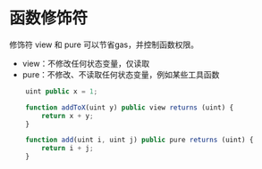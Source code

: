 # 函数修饰符

修饰符 view 和 pure 可以节省gas，并控制函数权限。

- view：不修改任何状态变量，仅读取
- pure：不修改、不读取任何状态变量，例如某些工具函数

``` js
    uint public x = 1;

    function addToX(uint y) public view returns (uint) {
        return x + y;
    }

    function add(uint i, uint j) public pure returns (uint) {
        return i + j;
    }
```